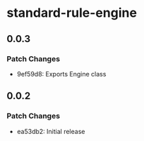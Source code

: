 # standard-rule-engine

## 0.0.3

### Patch Changes

- 9ef59d8: Exports Engine class

## 0.0.2

### Patch Changes

- ea53db2: Initial release
